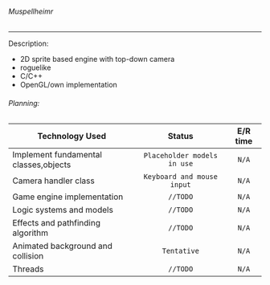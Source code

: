 ###### Muspellheimr
--------------
Description:
- 2D sprite based engine with top-down camera
- roguelike
- C/C++
- OpenGL/own implementation

###### Planning:

| Technology Used    | Status           | E/R time  |
| ------------- |:-------------:|:-----:|
| Implement fundamental classes,objects | `Placeholder models in use` | `N/A` |
| Camera handler class | `Keyboard and mouse input` | `N/A` |
| Game engine implementation | `//TODO`      | `N/A` |
| Logic systems and models | `//TODO` | `N/A` |
| Effects and pathfinding algorithm | `//TODO`| `N/A` |
| Animated background and collision | `Tentative` | `N/A` |
| Threads | `//TODO` | `N/A` |

